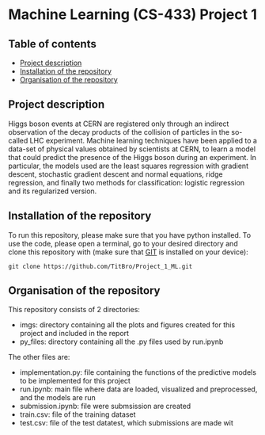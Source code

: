 # Machine Learning (CS-433) Project 1
## Table of contents
* [Project description](#Description)
* [Installation of the repository](#Installation)
* [Organisation of the repository](#Organisation)

## Project description
Higgs boson events at CERN are registered only through an indirect observation of the decay products of the collision of particles in the so-called LHC experiment. Machine learning techniques have been applied to a data-set of physical values obtained by scientists at CERN, to learn a model that could predict the presence of the Higgs boson during an experiment. In particular, the models used are the least squares regression with gradient descent, stochastic gradient descent and normal equations, ridge regression, and finally two methods for classification: logistic regression and its regularized version.

## Installation of the repository
To run this repository, please make sure that you have python installed.
To use the code, please open a terminal, go to your desired directory and clone this repository with (make sure that [GIT](https://git-scm.com/) is installed on your device):
```
git clone https://github.com/TitBro/Project_1_ML.git
```
## Organisation of the repository
This repository consists of 2 directories: 

* imgs: directory containing all the plots and figures created for this project and included in the report
* py_files: directory containing all the .py files used by run.ipynb 

The other files are:

* implementation.py: file containing the functions of the predictive models to be implemented for this project
* run.ipynb: main file where data are loaded, visualized and preprocessed, and the models are run 
* submission.ipynb: file were submsission are created
* train.csv: file of the training dataset
* test.csv: file of the test datatest, which submissions are made wit
